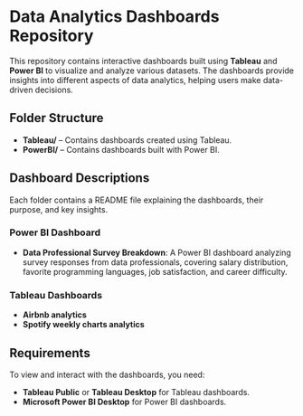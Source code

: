 # Data Analytics Dashboards Repository

This repository contains interactive dashboards built using **Tableau** and **Power BI** to visualize and analyze various datasets. The dashboards provide insights into different aspects of data analytics, helping users make data-driven decisions.

## Folder Structure

- **Tableau/** – Contains dashboards created using Tableau.
- **PowerBI/** – Contains dashboards built with Power BI.

## Dashboard Descriptions
Each folder contains a README file explaining the dashboards, their purpose, and key insights.

### Power BI Dashboard
- **Data Professional Survey Breakdown**: A Power BI dashboard analyzing survey responses from data professionals, covering salary distribution, favorite programming languages, job satisfaction, and career difficulty.

### Tableau Dashboards
- **Airbnb analytics**
- **Spotify weekly charts analytics**

## Requirements
To view and interact with the dashboards, you need:
- **Tableau Public** or **Tableau Desktop** for Tableau dashboards.
- **Microsoft Power BI Desktop** for Power BI dashboards.





